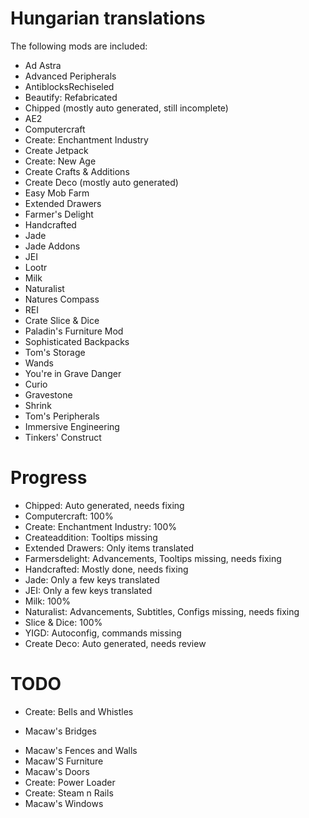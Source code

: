 # Hungarian translations 

The following mods are included:

- Ad Astra
- Advanced Peripherals
- AntiblocksRechiseled
- Beautify: Refabricated
- Chipped (mostly auto generated, still incomplete)
- AE2
- Computercraft
- Create: Enchantment Industry
- Create Jetpack
- Create: New Age
- Create Crafts & Additions
- Create Deco (mostly auto generated)
- Easy Mob Farm
- Extended Drawers
- Farmer's Delight
- Handcrafted
- Jade
- Jade Addons
- JEI
- Lootr
- Milk
- Naturalist
- Natures Compass
- REI
- Crate Slice & Dice
- Paladin's Furniture Mod
- Sophisticated Backpacks
- Tom's Storage
- Wands
- You're in Grave Danger
- Curio
- Gravestone
- Shrink
- Tom's Peripherals
- Immersive Engineering
- Tinkers' Construct

# Progress
- Chipped: Auto generated, needs fixing
- Computercraft: 100%
- Create: Enchantment Industry: 100%
- Createaddition: Tooltips missing
- Extended Drawers: Only items translated
- Farmersdelight: Advancements, Tooltips missing, needs fixing
- Handcrafted: Mostly done, needs fixing
- Jade: Only a few keys translated
- JEI: Only a few keys translated
- Milk: 100%
- Naturalist: Advancements, Subtitles, Configs missing, needs fixing
- Slice & Dice: 100%
- YIGD: Autoconfig, commands missing
- Create Deco: Auto generated, needs review

# TODO
- Create: Bells and Whistles
+ Macaw's Bridges
- Macaw's Fences and Walls
- Macaw'S Furniture
- Macaw's Doors
- Create: Power Loader
- Create: Steam n Rails
- Macaw's Windows
